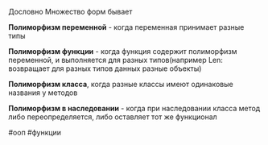 Дословно Множество форм 
бывает 

**Полиморфизм переменной** - когда переменная принимает разные типы

**Полиморфизм функции** - когда функция содержит полиморфизм переменной, и выполняется для разных типов(например Len: возвращает для разных типов данных разные объекты)

**Полиморфизм класса**, когда разные классы имеют одинаковые названия у методов

**Полиморфизм в наследовании** - когда при наследовании класса метод либо переопределяется, либо оставляет тот же функционал

#ооп #функции